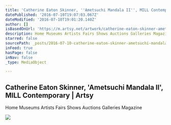 ```yaml
---
title: 'Catherine Eaton Skinner, ''Ametsuchi Mandala II'', MILL Contemporary | Artsy'
datePublished: '2016-07-10T19:07:03.067Z'
dateModified: '2016-07-10T19:01:20.140Z'
author: []
isBasedOnUrl: 'https://m.artsy.net/artwork/catherine-eaton-skinner-ametsuchi-mandala-ii-1'
description: Home Museums Artists Fairs Shows Auctions Galleries Magazine
starred: false
sourcePath: _posts/2016-07-10-catherine-eaton-skinner-ametsuchi-mandala-ii-mill-contem.md
inFeed: true
hasPage: false
inNav: false
_type: MediaObject

---
```

<article style=""><h1>Catherine Eaton Skinner, 'Ametsuchi Mandala II', MILL Contemporary | Artsy</h1><p>Home Museums Artists Fairs Shows Auctions Galleries Magazine</p><img src="https://d32dm0rphc51dk.cloudfront.net/lwsxmMxzhBkw40kTDT7kFg/large.jpg" /></article>
